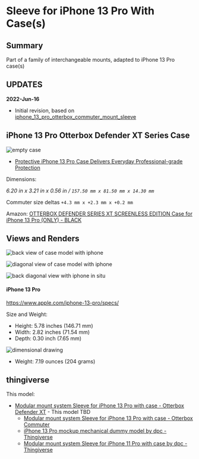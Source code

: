 Sleeve for iPhone 13 Pro With Case(s)
=====================================

Summary
-------

Part of a family of interchangeable mounts, adapted to iPhone 13 Pro case(s)

UPDATES
-------

**2022-Jun-16**

-	Initial revision, based on [iphone_13_pro_otterbox_commuter_mount_sleeve](../iphone_13_pro_otterbox_commuter_mount_sleeve#readme)

iPhone 13 Pro Otterbox Defender XT Series Case
----------------------------------------------

![empty case](img/rugged_case_itself.png)

-	[Protective iPhone 13 Pro Case Delivers Everyday Professional-grade Protection](https://www.otterbox.com/en-us/protective-iphone-13-pro-case-with-magsafe-black/77-85572.html)

Dimensions:

*6.20 in x 3.21 in x 0.56 in / `157.50 mm x 81.50 mm x 14.30 mm`*

Commuter size deltas `+4.3 mm x +2.3 mm x +0.2 mm`

Amazon: [OTTERBOX DEFENDER SERIES XT SCREENLESS EDITION Case for iPhone 13 Pro (ONLY) - BLACK](https://www.amazon.com/dp/B09D5HKR8W)

Views and Renders
-----------------

![back view of case model with iphone](img/back_view__obx_defenderxt.png)

![diagonal view of case model with iphone](img/diag_view__obx_defenderxt.png)

![back diagonal view with iphone in situ](img/sleeve_back_diag_view__obx_defenderxt_iphone13pro.png)

<!--

![diagonal view](img/sleeve_diag_view__obx_commuter.png)

![front view](img/sleeve_front__obx_commuter.png)

![back view](img/sleeve_back__obx_commuter.png)

![front view render](img/front_view_sleeve_render.png)

#### Prints

##### Installed on bicycle

![print front with cap no phone](img/print_with_cap__obx_commuter.jpg)

![print front view](img/print_front__obx_commuter.jpg)

![print back view](img/print_back__obx_commuter.jpg)

##### Installed in car

![print front in car view](img/print_front_in_car__obx_commuter.jpg)

![print back in car_view](img/print_back_in_car__obx_commuter.jpg)

-->

#### iPhone 13 Pro

https://www.apple.com/iphone-13-pro/specs/

Size and Weight:

-	Height: 5.78 inches (146.71 mm)
-	Width: 2.82 inches (71.54 mm)
-	Depth: 0.30 inch (7.65 mm)

![dimensional drawing](../iphone_13_pro_mockup/img/dimensions_iphone_13_pro__screenshot.png)

-	Weight: 7.19 ounces (204 grams)

thingiverse
-----------

This model:


 -	[Modular mount system Sleeve for iPhone 13 Pro with case - Otterbox Defender XT](https://www.thingiverse.com/thing:5019596) - This model TBD
    -	[Modular mount system Sleeve for iPhone 13 Pro with case - Otterbox Commuter](https://www.thingiverse.com/thing:5019596)
	-	[iPhone 13 Pro mockup mechanical dummy model by dpc - Thingiverse](https://www.thingiverse.com/thing:4980345)
	-	[Modular mount system Sleeve for iPhone 11 Pro with case by dpc - Thingiverse](https://www.thingiverse.com/thing:3865844)
